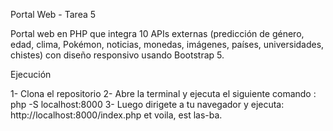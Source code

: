 Portal Web - Tarea 5

Portal web en PHP que integra 10 APIs externas (predicción de género, edad, clima, Pokémon, noticias, monedas, imágenes, países, universidades, chistes) con diseño responsivo usando Bootstrap 5.

Ejecución

1- Clona el repositorio
2- Abre la terminal y ejecuta el siguiente comando : php -S localhost:8000
3- Luego dirigete a tu navegador y ejecuta: http://localhost:8000/index.php et voila, est las-ba.
